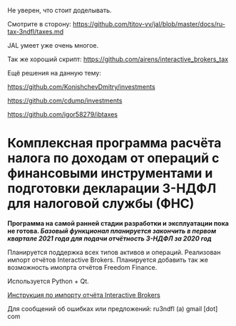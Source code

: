 Не уверен, что стоит доделывать.

Смотрите в сторону: https://github.com/titov-vv/jal/blob/master/docs/ru-tax-3ndfl/taxes.md

JAL умеет уже очень многое.

Так же хороший скрипт: https://github.com/airens/interactive_brokers_tax

Ещё решения на данную тему:

https://github.com/KonishchevDmitry/investments

https://github.com/cdump/investments

https://github.com/igor58279/ibtaxes

# Комплексная программа расчёта налога по доходам от операций с финансовыми инструментами и подготовки декларации 3-НДФЛ для налоговой службы (ФНС)

**Программа на самой ранней стадии разработки и эксплуатации пока не готова. _Базовый функционал планируется закончить в первом квартале 2021 года для подачи отчётность 3-НДФЛ за 2020 год_**

Планируется поддержка всех типов активов и операций.
Реализован импорт отчётов Interactive Brokers. Планируется добавить так же возможность имопрта отчётов Freedom Finance.

Используется Python + Qt.

[Инструкция по импорту отчёта Interactive Brokers](./doc/import-ib-report.md)

Для сообщений об ошибках или предложений: ru3ndfl (а) gmail [dot] com
